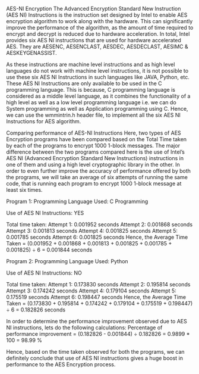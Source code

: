 AES-NI Encryption
The Advanced Encryption Standard New Instruction (AES NI) Instructions is the instruction set designed by Intel to enable AES encryption algorithm to work along with the hardware. This can significantly improve the performance of the algorithm, as the amount of time required to encrypt and decrypt is reduced due to hardware acceleration. In total, Intel provides six AES NI instructions that are used for hardware accelerated AES. They are AESENC, AESENCLAST, AESDEC, AESDECLAST, AESIMC & AESKEYGENASSIST.

As these instructions are machine level instructions and as high level languages do not work with machine level instructions, it is not possible to use these six AES NI Instructions in such languages like JAVA, Python, etc. These AES NI Instructions are only available to be used in the C programming language. This is because, C programming language is considered as a middle level language, as it combines the functionality of a high level as well as a low level programming language i.e. we can do System programming as well as Application programming using C. Hence, we can use the wmmintrin.h header file, to implement all the six AES NI Instructions for AES algorithm.

Comparing performance of AES-NI Instructions
Here, two types of AES Encryption programs have been compared based on the Total Time taken by each of the programs to encrypt 1000 1-block messages. The major difference between the two programs compared here is the use of Intel’s AES NI (Advanced Encryption Standard New Instructions) instructions in one of them and using a high level cryptographic library in the other. In order to even further improve the accuracy of performance offered by both the programs, we will take an average of six attempts of running the same code, that is running each program to encrypt 1000 1-block message at least six times.

Program 1:
Programming Language Used: C Programming

Use of AES NI Instructions: YES

Total time taken: Attempt 1: 0.001952 seconds Attempt 2: 0.001868 seconds Attempt 3: 0.001813 seconds Attempt 4: 0.001825 seconds Attempt 5: 0.001785 seconds Attempt 6: 0.001825 seconds Hence, the Average Time Taken = (0.001952 + 0.001868 + 0.001813 + 0.001825 + 0.001785 + 0.001825) ÷ 6 = 0.001844 seconds

Program 2:
Programming Language Used: Python

Use of AES NI Instructions: NO

Total time taken: Attempt 1: 0.173830 seconds Attempt 2: 0.195814 seconds Attempt 3: 0.174242 seconds Attempt 4: 0.179104 seconds Attempt 5: 0.175519 seconds Attempt 6: 0.198447 seconds Hence, the Average Time Taken = (0.173830 + 0.195814 + 0.174242 + 0.179104 + 0.175519 + 0.198447) ÷ 6 = 0.182826 seconds

In order to determine the performance improvement observed due to AES NI instructions, lets do the following calculations: Percentage of performance improvement = (0.182826 - 0.001844) ÷ 0.182826 = 0.9899 * 100 = 98.99 %

Hence, based on the time taken observed for both the programs, we can definitely conclude that use of AES NI instructions gives a huge boost in performance to the AES Encryption process.
